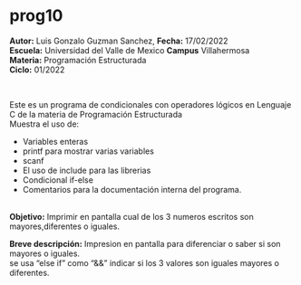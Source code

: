 # prog10
<b>Autor:</b> Luis Gonzalo Guzman Sanchez, <b>Fecha:</b> 17/02/2022 <br>
<b>Escuela:</b> Universidad del Valle de Mexico <b>Campus</b> Villahermosa <br>
<b>Materia:</b> Programación Estructurada <br>
<b>Ciclo:</b> 01/2022</p>
<br>
<p>Este es un programa de condicionales con operadores lógicos en Lenguaje C de la materia de Programación Estructurada<br>
Muestra el uso de:
  <ul>
    <li>Variables enteras</li>
    <li>printf para mostrar varias variables</li>
    <li>scanf</li>
    <li>El uso de include para las librerias</li>
    <li>Condicional if-else</li>
<li>Comentarios para la documentación interna del programa.</li>
    </ul>
    </p>
<br>
<b>Objetivo:</b> Imprimir en pantalla cual de los 3 numeros escritos son mayores,diferentes o iguales.
<br>
<p><b>Breve descripción:</b>
Impresion en pantalla para diferenciar o saber si son mayores o iguales.
<br>
se usa “else if” como “&&” indicar si los 3 valores son iguales mayores o diferentes.
<br>
</p>
